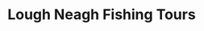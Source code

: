 ---
title: "Lough Neagh Fishing Tours"
address: "Lough Neagh Fishing Tours, Mr Tom Woods 190 Aghafad Road, Clogher, Co. Tyrone, BT76 0XE"
tel: "+44 (0)28 8554 8659"
county: "Tyrone"
category: "Coarse Angling"
type: "Content"
lat: "54.71554946899414"
lng: "-6.2163801193237305"
---